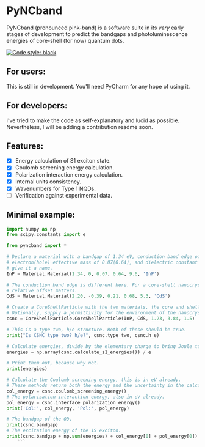 # PyNCband

PyNCband (pronounced pink-band) is a software suite in its _very_ early stages of development to predict the bandgaps and photoluminescence energies of core-shell (for now) quantum dots.

[![Code style: black](https://img.shields.io/badge/code%20style-black-000000.svg)](https://github.com/ambv/black)


## For users:
This is still in development. You'll need PyCharm for any hope of using it.

## For developers:
I've tried to make the code as self-explanatory and lucid as possible. Nevertheless, I will be adding a contribution readme soon.

## Features:

- [x] Energy calculation of S1 exciton state.
- [x] Coulomb screening energy calculation.
- [x] Polarization interaction energy calculation.
- [x] Internal units consistency.
- [x] Wavenumbers for Type 1 NQDs.
- [ ] Verification against experimental data.

## Minimal example:

```python
import numpy as np
from scipy.constants import e

from pyncband import *

# Declare a material with a bandgap of 1.34 eV, conduction band edge offset of 0,
# electron(hole) effective mass of 0.07(0.64), and dielectric constant of 9.6. Optionally,
# give it a name.
InP = Material.Material(1.34, 0, 0.07, 0.64, 9.6, 'InP')

# The conduction band edge is different here. For a core-shell nanocrystal, only the
# relative offset matters.
CdS = Material.Material(2.20, -0.39, 0.21, 0.68, 5.3, 'CdS')

# Create a CoreShellParticle with the two materials, the core and shell thicknesses in nm.
# Optionally, supply a permittivity for the environment of the nanocrystal, if it isn't 1.
csnc = CoreShellParticle.CoreShellParticle(InP, CdS, 1.23, 3.84, 1.5)

# This is a type two, h/e structure. Both of these should be true.
print("Is CSNC type two? h/e?", csnc.type_two, csnc.h_e)

# Calculate energies, divide by the elementary charge to bring Joule to eV
energies = np.array(csnc.calculate_s1_energies()) / e

# Print them out, because why not.
print(energies)

# Calculate the Coulomb screening energy, this is in eV already.
# These methods return both the energy and the uncertainty in the calculation.
col_energy = csnc.coulomb_screening_energy()
# The polarization interaction energy, also in eV already.
pol_energy = csnc.interface_polarization_energy()
print('Col:', col_energy, 'Pol:', pol_energy)

# The bandgap of the QD.
print(csnc.bandgap)
# The excitation energy of the 1S exciton.
print(csnc.bandgap + np.sum(energies) + col_energy[0] + pol_energy[0])
    ```
